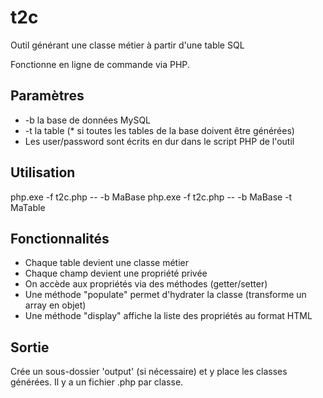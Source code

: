 # t2c
Outil générant une classe métier à partir d'une table SQL

Fonctionne en ligne de commande via PHP.

## Paramètres

* -b la base de données MySQL
* -t la table (* si toutes les tables de la base doivent être générées)
* Les user/password sont écrits en dur dans le script PHP de l'outil

## Utilisation
php.exe -f t2c.php -- -b MaBase 
php.exe -f t2c.php -- -b MaBase -t MaTable

## Fonctionnalités
* Chaque table devient une classe métier
* Chaque champ devient une propriété privée
* On accède aux propriétés via des méthodes (getter/setter)
* Une méthode "populate" permet d'hydrater la classe (transforme un array en objet)
* Une méthode "display" affiche la liste des propriétés au format HTML

## Sortie
Crée un sous-dossier 'output' (si nécessaire) et y place les classes générées.
Il y a un fichier .php par classe. 
